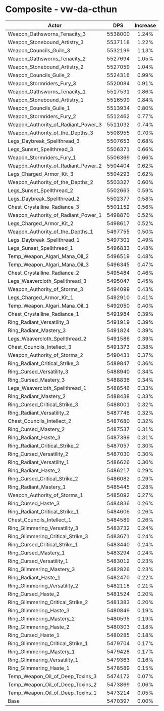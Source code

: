 # Composite - vw-da-cthun
| Actor | DPS | Increase |
|---|:---:|:---:|
|Weapon_Oathsworns_Tenacity_3|5538000|1.24%|
|Weapon_Stonebound_Artistry_3|5537118|1.22%|
|Weapon_Councils_Guile_3|5532199|1.13%|
|Weapon_Oathsworns_Tenacity_2|5527694|1.05%|
|Weapon_Stonebound_Artistry_2|5527059|1.04%|
|Weapon_Councils_Guile_2|5524316|0.99%|
|Weapon_Stormriders_Fury_3|5520084|0.91%|
|Weapon_Oathsworns_Tenacity_1|5517531|0.86%|
|Weapon_Stonebound_Artistry_1|5516599|0.84%|
|Weapon_Councils_Guile_1|5513934|0.80%|
|Weapon_Stormriders_Fury_2|5512462|0.77%|
|Weapon_Authority_of_Radiant_Power_3|5511032|0.74%|
|Weapon_Authority_of_the_Depths_3|5508955|0.70%|
|Legs_Daybreak_Spellthread_3|5507653|0.68%|
|Legs_Sunset_Spellthread_3|5506371|0.66%|
|Weapon_Stormriders_Fury_1|5506369|0.66%|
|Weapon_Authority_of_Radiant_Power_2|5504404|0.62%|
|Legs_Charged_Armor_Kit_3|5504293|0.62%|
|Weapon_Authority_of_the_Depths_2|5503327|0.60%|
|Legs_Sunset_Spellthread_2|5502663|0.59%|
|Legs_Daybreak_Spellthread_2|5502377|0.58%|
|Chest_Crystalline_Radiance_3|5501152|0.56%|
|Weapon_Authority_of_Radiant_Power_1|5498870|0.52%|
|Legs_Charged_Armor_Kit_2|5498617|0.52%|
|Weapon_Authority_of_the_Depths_1|5497755|0.50%|
|Legs_Daybreak_Spellthread_1|5497301|0.49%|
|Legs_Sunset_Spellthread_1|5496833|0.48%|
|Temp_Weapon_Algari_Mana_Oil_2|5496519|0.48%|
|Temp_Weapon_Algari_Mana_Oil_3|5496345|0.47%|
|Chest_Crystalline_Radiance_2|5495484|0.46%|
|Legs_Weavercloth_Spellthread_3|5495047|0.45%|
|Weapon_Authority_of_Storms_3|5494099|0.43%|
|Legs_Charged_Armor_Kit_1|5492910|0.41%|
|Temp_Weapon_Algari_Mana_Oil_1|5492050|0.40%|
|Chest_Crystalline_Radiance_1|5491984|0.39%|
|Ring_Radiant_Versatility_3|5491919|0.39%|
|Ring_Radiant_Mastery_3|5491824|0.39%|
|Legs_Weavercloth_Spellthread_2|5491586|0.39%|
|Chest_Councils_Intellect_3|5491373|0.38%|
|Weapon_Authority_of_Storms_2|5490431|0.37%|
|Ring_Radiant_Critical_Strike_3|5489847|0.36%|
|Ring_Cursed_Versatility_3|5488940|0.34%|
|Ring_Cursed_Mastery_3|5488836|0.34%|
|Legs_Weavercloth_Spellthread_1|5488546|0.33%|
|Ring_Radiant_Mastery_2|5488438|0.33%|
|Ring_Cursed_Critical_Strike_3|5488001|0.32%|
|Ring_Radiant_Versatility_2|5487746|0.32%|
|Chest_Councils_Intellect_2|5487680|0.32%|
|Ring_Cursed_Mastery_2|5487537|0.31%|
|Ring_Radiant_Haste_3|5487399|0.31%|
|Ring_Radiant_Critical_Strike_2|5487057|0.30%|
|Ring_Cursed_Versatility_2|5487030|0.30%|
|Ring_Radiant_Versatility_1|5486626|0.30%|
|Ring_Radiant_Haste_2|5486217|0.29%|
|Ring_Cursed_Critical_Strike_2|5486082|0.29%|
|Ring_Radiant_Mastery_1|5485445|0.28%|
|Weapon_Authority_of_Storms_1|5485092|0.27%|
|Ring_Cursed_Haste_3|5484836|0.26%|
|Ring_Radiant_Critical_Strike_1|5484606|0.26%|
|Chest_Councils_Intellect_1|5484589|0.26%|
|Ring_Glimmering_Versatility_3|5483732|0.24%|
|Ring_Glimmering_Critical_Strike_3|5483671|0.24%|
|Ring_Cursed_Critical_Strike_1|5483440|0.24%|
|Ring_Cursed_Mastery_1|5483294|0.24%|
|Ring_Cursed_Versatility_1|5483012|0.23%|
|Ring_Glimmering_Mastery_3|5482826|0.23%|
|Ring_Radiant_Haste_1|5482470|0.22%|
|Ring_Glimmering_Versatility_2|5482118|0.21%|
|Ring_Cursed_Haste_2|5481524|0.20%|
|Ring_Glimmering_Critical_Strike_2|5481383|0.20%|
|Ring_Glimmering_Haste_3|5480849|0.19%|
|Ring_Glimmering_Mastery_2|5480595|0.19%|
|Ring_Glimmering_Haste_2|5480303|0.18%|
|Ring_Cursed_Haste_1|5480285|0.18%|
|Ring_Glimmering_Critical_Strike_1|5479704|0.17%|
|Ring_Glimmering_Mastery_1|5479428|0.17%|
|Ring_Glimmering_Versatility_1|5479363|0.16%|
|Ring_Glimmering_Haste_1|5478589|0.15%|
|Temp_Weapon_Oil_of_Deep_Toxins_3|5474172|0.07%|
|Temp_Weapon_Oil_of_Deep_Toxins_2|5473869|0.06%|
|Temp_Weapon_Oil_of_Deep_Toxins_1|5473214|0.05%|
|Base|5470397|0.00%|
